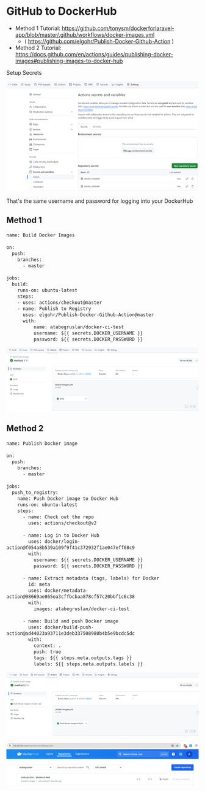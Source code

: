 # GitHub to DockerHub

- Method 1 Tutorial: https://github.com/tonysm/dockerforlaravel-app/blob/master/.github/workflows/docker-images.yml
  - ( https://github.com/elgohr/Publish-Docker-Github-Action )
- Method 2 Tutorial: https://docs.github.com/en/actions/guides/publishing-docker-images#publishing-images-to-docker-hub

Setup Secrets

![](/Illustrations/secrets.png)

That's the same username and password for logging into your DockerHub

## Method 1

```
name: Build Docker Images

on:
  push:
    branches:
      - master

jobs:
  build:
    runs-on: ubuntu-latest
    steps:
    - uses: actions/checkout@master
    - name: Publish to Registry
      uses: elgohr/Publish-Docker-Github-Action@master
      with:
          name: atabegruslan/docker-ci-test
          username: ${{ secrets.DOCKER_USERNAME }}
          password: ${{ secrets.DOCKER_PASSWORD }}
```

![](/Illustrations/method_1.png)

## Method 2

```
name: Publish Docker image

on:
  push:
    branches:
      - master

jobs:
  push_to_registry:
    name: Push Docker image to Docker Hub
    runs-on: ubuntu-latest
    steps:
      - name: Check out the repo
        uses: actions/checkout@v2
      
      - name: Log in to Docker Hub
        uses: docker/login-action@f054a8b539a109f9f41c372932f1ae047eff08c9
        with:
          username: ${{ secrets.DOCKER_USERNAME }}
          password: ${{ secrets.DOCKER_PASSWORD }}
      
      - name: Extract metadata (tags, labels) for Docker
        id: meta
        uses: docker/metadata-action@98669ae865ea3cffbcbaa878cf57c20bbf1c6c38
        with:
          images: atabegruslan/docker-ci-test
      
      - name: Build and push Docker image
        uses: docker/build-push-action@ad44023a93711e3deb337508980b4b5e9bcdc5dc
        with:
          context: .
          push: true
          tags: ${{ steps.meta.outputs.tags }}
          labels: ${{ steps.meta.outputs.labels }}
```

![](/Illustrations/method_2.png)

![](/Illustrations/dockerhub.png)
